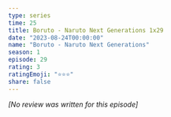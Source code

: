 ```yaml
---
type: series
time: 25
title: Boruto - Naruto Next Generations 1x29
date: "2023-08-24T00:00:00"
name: "Boruto - Naruto Next Generations"
season: 1
episode: 29
rating: 3
ratingEmoji: "⭐️⭐️⭐️"
share: false
---
```


_[No review was written for this episode]_
